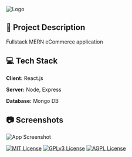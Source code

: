 
![Logo](https://i.ibb.co/SXLf6HZ/Group-23.png)


## 📄 Project Description

Fullstack MERN eCommerce application
## 💻 Tech Stack

**Client:** React.js

**Server:** Node, Express

**Database:** Mongo DB


## 📷 Screenshots

![App Screenshot](https://i.ibb.co/1b8hBx0/screenshot.png)



[![MIT License](https://img.shields.io/badge/License-MIT-green.svg)](https://choosealicense.com/licenses/mit/)
[![GPLv3 License](https://img.shields.io/badge/License-GPL%20v3-yellow.svg)](https://opensource.org/licenses/)
[![AGPL License](https://img.shields.io/badge/license-AGPL-blue.svg)](http://www.gnu.org/licenses/agpl-3.0)
